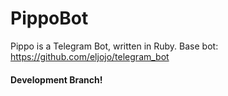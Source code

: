 # PippoBot
Pippo is a Telegram Bot, written in Ruby. Base bot: https://github.com/eljojo/telegram_bot

#### Development Branch!
